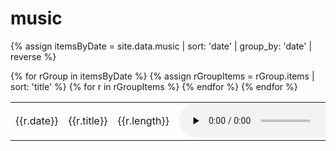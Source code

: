 # music
{% assign itemsByDate = site.data.music | sort: 'date' | group_by: 'date' | reverse %}

<table>
    {% for rGroup in itemsByDate %}
        {% assign rGroupItems = rGroup.items | sort: 'title' %}
        {% for r in rGroupItems %}
            <tr>
                <td>{{r.date}}</td>
                <td>
                    {{r.title}}
                </td>
                <td>
                    {{r.length}}
                </td>
                <td>
                    <audio src="{{site.url}}/recordings/{{r.path}}" controls controlsList="nodownload" preload="none" />
                </td>
            </tr>
        {% endfor %}
    {% endfor %}
</table>
